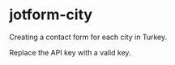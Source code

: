 # jotform-city
Creating a contact form for each city in Turkey.

Replace the API key with a valid key.
